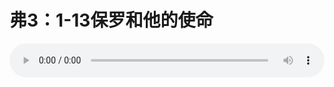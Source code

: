 # 弗3：1-13保罗和他的使命

<audio style="width: 100%;" preload="false" controls controlslist="nodownload"><source src="http://file.simai.life/audio/mp3/old/12309.mp3" type="audio/mpeg">Your browser does not support the audio element.</audio>


